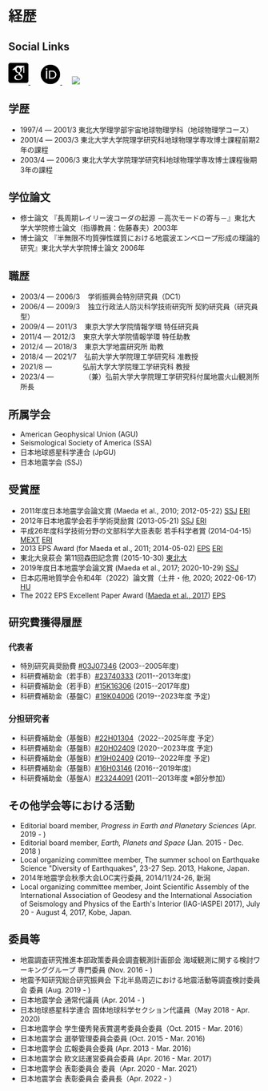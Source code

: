 # 経歴

## Social Links
<html><a href="https://scholar.google.com/citations?user=Ix6lzUQAAAAJ" target="_new" title="Google Scholar"><img src="../icons/ai/google-scholar-square.svg" width="40"></img>
</a></html>
&nbsp;&nbsp;&nbsp;&nbsp;
<html><a href="http://orcid.org/0000-0002-8861-4597" target="_new" title="ORCiD"><img src="../icons/ai/orcid.svg" width="40"></img>
</a></html>
&nbsp;&nbsp;&nbsp;&nbsp;
<html><a href="https://github.com/tktmyd" target="_new" title="github"><img src="https://github.githubassets.com/images/modules/logos_page/GitHub-Mark.png" width="40"></img></a></html>
&nbsp;&nbsp;&nbsp;&nbsp;


## 学歴

* 1997/4 ― 2001/3 東北大学理学部宇宙地球物理学科（地球物理学コース）
* 2001/4 ― 2003/3 東北大学大学院理学研究科地球物理学専攻博士課程前期2年の課程
* 2003/4 ― 2006/3 東北大学大学院理学研究科地球物理学専攻博士課程後期3年の課程

## 学位論文

* 修士論文 『長周期レイリー波コーダの起源 －高次モードの寄与－』東北大学大学院修士論文（指導教員：佐藤春夫）2003年 
* 博士論文 『半無限不均質弾性媒質における地震波エンベロープ形成の理論的研究』東北大学大学院博士論文 2006年

## 職歴

* 2003/4 ― 2006/3 &nbsp;&nbsp; 学術振興会特別研究員（DC1）
* 2006/4 ― 2009/3 &nbsp;&nbsp; 独立行政法人防災科学技術研究所 契約研究員（研究員型）
* 2009/4 ― 2011/3 &nbsp;&nbsp; 東京大学大学院情報学環 特任研究員 
* 2011/4 ― 2012/3 &nbsp;&nbsp; 東京大学大学院情報学環 特任助教 
* 2012/4 ― 2018/3 &nbsp;&nbsp; 東京大学地震研究所 助教 
* 2018/4 ― 2021/7 &nbsp;&nbsp; 弘前大学大学院理工学研究科 准教授 
* 2021/8 ― 　　　 &nbsp;&nbsp; 弘前大学大学院理工学研究科 教授 
* 2023/4 ― 　　　 &nbsp;&nbsp; （兼）弘前大学大学院理工学研究科付属地震火山観測所 所長
<!---
* 2018/6 ― 2019/3 &nbsp;&nbsp; 京都大学防災研究所 非常勤講師
* 2019/9 ― 2019/9 &nbsp;&nbsp; 神戸大学大学院理学研究科 非常勤講師
--->

## 所属学会

* American Geophysical Union (AGU)
* Seismological Society of America (SSA)
* 日本地球惑星科学連合 (JpGU)
* 日本地震学会 (SSJ)
<!--  * European Geosciences Union (EGU) -->
<!--  * Asia Oceania Geosciences Society (AOGS) -->

## 受賞歴

* 2011年度日本地震学会論文賞 (Maeda et al., 2010; 2012-05-22)  [SSJ](https://www.zisin.jp/awards/essay02.html) [ERI](http://outreach.eri.u-tokyo.ac.jp/2012/05/awardssj2011/)
* 2012年日本地震学会若手学術奨励賞 (2013-05-21) [SSJ](https://www.zisin.jp/awards/young02.html) [ERI](http://outreach.eri.u-tokyo.ac.jp/2013/04/awardssj/)
* 平成26年度科学技術分野の文部科学大臣表彰 若手科学者賞 (2014-04-15) [MEXT](https://warp.ndl.go.jp/info:ndljp/pid/11373293/www.mext.go.jp/b_menu/houdou/26/04/1346090.htm) [ERI](http://outreach.eri.u-tokyo.ac.jp/2014/04/07awardmext/)
* 2013 EPS Award (for Maeda et al., 2011; 2014-05-02) [EPS](https://earth-planets-space.springeropen.com/eps-yr-award) [ERI](http://www.eri.u-tokyo.ac.jp/2014/10/30/%e5%89%8d%e7%94%b0%e6%8b%93%e4%ba%ba%e5%8a%a9%e6%95%99%e3%81%8c2013%e5%b9%b4eps%e8%b3%9e%e3%82%92%e5%8f%97%e8%b3%9e/)
* 東北大泉萩会 第11回森田記念賞 (2015-10-30) [東北大](http://www.senshu.phys.tohoku.ac.jp/prize.html#p11-1)
* 2019年度日本地震学会論文賞 (Maeda et al., 2017; 2020-10-29) [SSJ](https://www.zisin.jp/news/20200501_awards.html)
* 日本応用地質学会令和4年（2022）論文賞（土井・他, 2020; 2022-06-17）[HU](https://www.st.hirosaki-u.ac.jp/news/awarded/jusho/220617.html)
* The 2022 EPS Excellent Paper Award ([Maeda et al., 2017](https://doi.org/10.1186/s40623-017-0687-2)) [EPS](https://earth-planets-space.springeropen.com/eps-excellent-paper-award)

## 研究費獲得履歴

### 代表者

* 特別研究員奨励費  [#03J07346](https://kaken.nii.ac.jp/ja/grant/KAKENHI-PROJECT-03J07346/) (2003--2005年度)
* 科研費補助金（若手B）[#23740333](https://kaken.nii.ac.jp/ja/grant/KAKENHI-PROJECT-23740333/) (2011--2013年度) 
* 科研費補助金（若手B）[#15K16306](https://kaken.nii.ac.jp/ja/grant/KAKENHI-PROJECT-15K16306/) (2015--2017年度)
* 科研費補助金（基盤C）[#19K04006](https://kaken.nii.ac.jp/ja/grant/KAKENHI-PROJECT-19K04006) (2019--2023年度 予定)

### 分担研究者

* 科研費補助金（基盤B）[#22H01304](https://kaken.nii.ac.jp/ja/grant/KAKENHI-PROJECT-22H01304/)（2022--2025年度 予定）
* 科研費補助金（基盤B）[#20H02409](https://kaken.nii.ac.jp/ja/grant/KAKENHI-PROJECT-20H02409/) (2020--2023年度 予定)
* 科研費補助金（基盤B）[#19H02409](https://kaken.nii.ac.jp/ja/grant/KAKENHI-PROJECT-19H02409/) (2019--2022年度 予定)
* 科研費補助金（基盤B）[#16H03146](https://kaken.nii.ac.jp/ja/grant/KAKENHI-PROJECT-16H03146/) (2016--2019年度) 
* 科研費補助金（基盤A）[#23244091](https://kaken.nii.ac.jp/ja/grant/KAKENHI-PROJECT-23244091/) (2011--2013年度 ※部分参加）

## その他学会等における活動

* Editorial board member, _Progress in Earth and Planetary Sciences_ (Apr. 2019 - )
* Editorial board member, _Earth, Planets and Space_ (Jan. 2015 - Dec. 2018 ) 
* Local organizing committee member, The summer school on Earthquake Science "Diversity of Earthquakes", 23-27 Sep. 2013, Hakone, Japan. 
* 2014年地震学会秋季大会LOC実行委員, 2014/11/24-26, 新潟
* Local organizing committee member, Joint Scientific Assembly of the International Association of Geodesy and the International Association of Seismology and Physics of the Earth's Interior (IAG-IASPEI 2017), July 20 - August 4, 2017, Kobe, Japan.

## 委員等

* 地震調査研究推進本部政策委員会調査観測計画部会 海域観測に関する検討ワーキンググループ 専門委員 (Nov. 2016 - )
* 地震予知研究総合研究振興会 下北半島周辺における地震活動等調査検討委員会 委員 (Aug. 2019 - )
* 日本地震学会 通常代議員 (Apr. 2014 - )
* 日本地球惑星科学連合 固体地球科学セクション代議員（May 2018 - Apr. 2020)
* 日本地震学会 学生優秀発表賞選考委員会委員（Oct. 2015 - Mar. 2016）
* 日本地震学会 選挙管理委員会委員 (Oct. 2015 - Mar. 2016)
* 日本地震学会 広報委員会委員 (Apr. 2013 - Mar. 2016)
* 日本地震学会 欧文誌運営委員会委員 (Apr. 2016 - Mar. 2017)
* 日本地震学会 表彰委員会 委員（Apr. 2020 - Mar. 2021）
* 日本地震学会 表彰委員会 委員長（Apr. 2022 - ）
